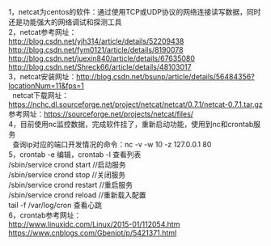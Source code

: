 1，netcat为centos的软件：通过使用TCP或UDP协议的网络连接读写数据，同时还是功能强大的网络调试和探测工具<br/>
2，netcat参考网址：<br/>
   http://blog.csdn.net/yjh314/article/details/52209438<br/>
   http://blog.csdn.net/fym0121/article/details/8190078<br/>
   http://blog.csdn.net/juexin840/article/details/67635080<br/>
   http://blog.csdn.net/Shreck66/article/details/48103017<br/>
3，netcat安装网址：http://blog.csdn.net/bsunp/article/details/56484356?locationNum=11&fps=1<br/>
   netcat下载网址：https://nchc.dl.sourceforge.net/project/netcat/netcat/0.7.1/netcat-0.7.1.tar.gz<br/>
   参考网址：https://sourceforge.net/projects/netcat/files/<br/>
4，目前使用nc监控数据，完成软件挂了，重新启动功能，使用到nc和crontab服务<br/>
   查询ip对应的端口开发情况的命令：nc -v  -w 10 -z 127.0.0.1 80<br/>
5，crontab -e 编辑，crontab -l 查看列表<br/>
  /sbin/service crond start //启动服务<br/>
  /sbin/service crond stop //关闭服务<br/>
  /sbin/service crond restart //重启服务<br/>
  /sbin/service crond reload //重新载入配置<br/>
  tail -f /var/log/cron 查看心跳<br/>
6，crontab参考网址：<br/>
http://www.linuxidc.com/Linux/2015-01/112054.htm<br/>
https://www.cnblogs.com/Gbeniot/p/5421371.html<br/>
